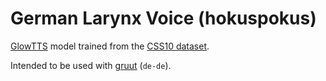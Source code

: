 # German Larynx Voice (hokuspokus)

[GlowTTS](https://github.com/rhasspy/glow-tts-train) model trained from the [CSS10 dataset](http://kaggle.com/bryanpark/german-single-speaker-speech-dataset).

Intended to be used with [gruut](https://github.com/rhasspy/gruut) (`de-de`).
